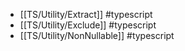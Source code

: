 - [[TS/Utility/Extract]] #typescript
- [[TS/Utility/Exclude]] #typescript
- [[TS/Utility/NonNullable]] #typescript